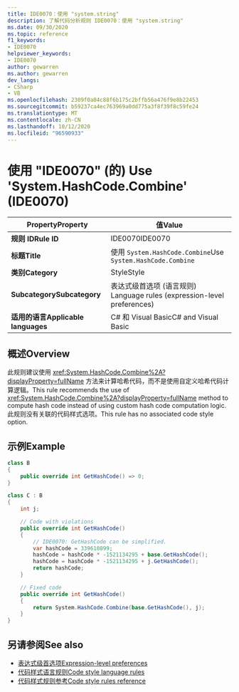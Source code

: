 ```yaml
---
title: IDE0070：使用 "system.string"
description: 了解代码分析规则 IDE0070：使用 "system.string"
ms.date: 09/30/2020
ms.topic: reference
f1_keywords:
- IDE0070
helpviewer_keywords:
- IDE0070
author: gewarren
ms.author: gewarren
dev_langs:
- CSharp
- VB
ms.openlocfilehash: 2309f0a04c88f6b175c2bffb56a476f9e8b22453
ms.sourcegitcommit: b59237ca4ec763969a0dd775a3f8f39f8c59fe24
ms.translationtype: MT
ms.contentlocale: zh-CN
ms.lasthandoff: 10/12/2020
ms.locfileid: "96590933"
---
```

# <a name="use-systemhashcodecombine-ide0070"></a><span data-ttu-id="2e4c0-103">使用 "IDE0070" (的) </span><span class="sxs-lookup"><span data-stu-id="2e4c0-103">Use 'System.HashCode.Combine' (IDE0070)</span></span>

|<span data-ttu-id="2e4c0-104">Property</span><span class="sxs-lookup"><span data-stu-id="2e4c0-104">Property</span></span>|<span data-ttu-id="2e4c0-105">值</span><span class="sxs-lookup"><span data-stu-id="2e4c0-105">Value</span></span>|
|-|-|
| <span data-ttu-id="2e4c0-106">**规则 ID**</span><span class="sxs-lookup"><span data-stu-id="2e4c0-106">**Rule ID**</span></span> | <span data-ttu-id="2e4c0-107">IDE0070</span><span class="sxs-lookup"><span data-stu-id="2e4c0-107">IDE0070</span></span> |
| <span data-ttu-id="2e4c0-108">**标题**</span><span class="sxs-lookup"><span data-stu-id="2e4c0-108">**Title**</span></span> | <span data-ttu-id="2e4c0-109">使用 `System.HashCode.Combine`</span><span class="sxs-lookup"><span data-stu-id="2e4c0-109">Use `System.HashCode.Combine`</span></span> |
| <span data-ttu-id="2e4c0-110">**类别**</span><span class="sxs-lookup"><span data-stu-id="2e4c0-110">**Category**</span></span> | <span data-ttu-id="2e4c0-111">Style</span><span class="sxs-lookup"><span data-stu-id="2e4c0-111">Style</span></span> |
| <span data-ttu-id="2e4c0-112">**Subcategory**</span><span class="sxs-lookup"><span data-stu-id="2e4c0-112">**Subcategory**</span></span> | <span data-ttu-id="2e4c0-113">表达式级首选项 (语言规则) </span><span class="sxs-lookup"><span data-stu-id="2e4c0-113">Language rules (expression-level preferences)</span></span> |
| <span data-ttu-id="2e4c0-114">**适用的语言**</span><span class="sxs-lookup"><span data-stu-id="2e4c0-114">**Applicable languages**</span></span> | <span data-ttu-id="2e4c0-115">C# 和 Visual Basic</span><span class="sxs-lookup"><span data-stu-id="2e4c0-115">C# and Visual Basic</span></span> |

## <a name="overview"></a><span data-ttu-id="2e4c0-116">概述</span><span class="sxs-lookup"><span data-stu-id="2e4c0-116">Overview</span></span>

<span data-ttu-id="2e4c0-117">此规则建议使用 <xref:System.HashCode.Combine%2A?displayProperty=fullName> 方法来计算哈希代码，而不是使用自定义哈希代码计算逻辑。</span><span class="sxs-lookup"><span data-stu-id="2e4c0-117">This rule recommends the use of <xref:System.HashCode.Combine%2A?displayProperty=fullName> method to compute hash code instead of using custom hash code computation logic.</span></span> <span data-ttu-id="2e4c0-118">此规则没有关联的代码样式选项。</span><span class="sxs-lookup"><span data-stu-id="2e4c0-118">This rule has no associated code style option.</span></span>

## <a name="example"></a><span data-ttu-id="2e4c0-119">示例</span><span class="sxs-lookup"><span data-stu-id="2e4c0-119">Example</span></span>

```csharp
class B
{
    public override int GetHashCode() => 0;
}

class C : B
{
    int j;

    // Code with violations
    public override int GetHashCode()
    {
        // IDE0070: GetHashCode can be simplified.
        var hashCode = 339610899;
        hashCode = hashCode * -1521134295 + base.GetHashCode();
        hashCode = hashCode * -1521134295 + j.GetHashCode();
        return hashCode;
    }

    // Fixed code
    public override int GetHashCode()
    {
        return System.HashCode.Combine(base.GetHashCode(), j);
    }
}
```

## <a name="see-also"></a><span data-ttu-id="2e4c0-120">另请参阅</span><span class="sxs-lookup"><span data-stu-id="2e4c0-120">See also</span></span>

- [<span data-ttu-id="2e4c0-121">表达式级首选项</span><span class="sxs-lookup"><span data-stu-id="2e4c0-121">Expression-level preferences</span></span>](expression-level-preferences.md)
- [<span data-ttu-id="2e4c0-122">代码样式语言规则</span><span class="sxs-lookup"><span data-stu-id="2e4c0-122">Code style language rules</span></span>](language-rules.md)
- [<span data-ttu-id="2e4c0-123">代码样式规则参考</span><span class="sxs-lookup"><span data-stu-id="2e4c0-123">Code style rules reference</span></span>](index.md)
